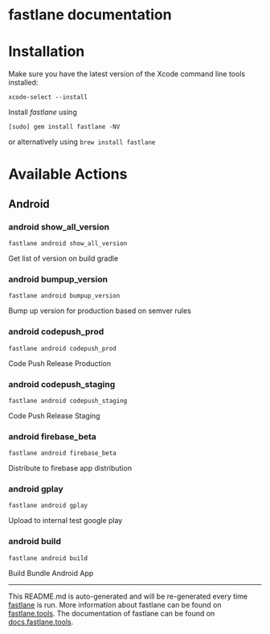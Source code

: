 fastlane documentation
================
# Installation

Make sure you have the latest version of the Xcode command line tools installed:

```
xcode-select --install
```

Install _fastlane_ using
```
[sudo] gem install fastlane -NV
```
or alternatively using `brew install fastlane`

# Available Actions
## Android
### android show_all_version
```
fastlane android show_all_version
```
Get list of version on build gradle
### android bumpup_version
```
fastlane android bumpup_version
```
Bump up version for production based on semver rules
### android codepush_prod
```
fastlane android codepush_prod
```
Code Push Release Production
### android codepush_staging
```
fastlane android codepush_staging
```
Code Push Release Staging
### android firebase_beta
```
fastlane android firebase_beta
```
Distribute to firebase app distribution
### android gplay
```
fastlane android gplay
```
Upload to internal test google play
### android build
```
fastlane android build
```
Build Bundle Android App

----

This README.md is auto-generated and will be re-generated every time [fastlane](https://fastlane.tools) is run.
More information about fastlane can be found on [fastlane.tools](https://fastlane.tools).
The documentation of fastlane can be found on [docs.fastlane.tools](https://docs.fastlane.tools).
